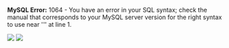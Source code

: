 **MySQL Error:** 1064 - You have an error in your SQL syntax; check the manual that corresponds to your MySQL server version for the right syntax to use near ''' at line 1.

![](http://splitline.tw:8787/a.svg)
![](https://gist.githubusercontent.com/splitline/a930e958a47515ec0c0f0387a8d58f5b/raw/api.svg)

